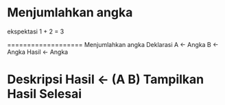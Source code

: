 # Menjumlahkan angka

ekspektasi
1 + 2 = 3

===================
Menjumlahkan angka
Deklarasi
A <- Angka
B <- Angka
Hasil <- Angka

Deskripsi
Hasil <- (A  B)
Tampilkan Hasil
Selesai
=================
